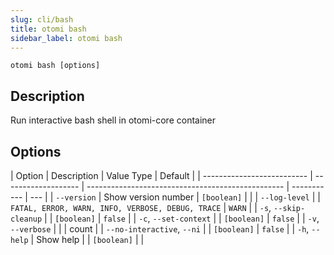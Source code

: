 ```yaml
---
slug: cli/bash
title: otomi bash
sidebar_label: otomi bash
---
```


`otomi bash [options]`

## Description

Run interactive bash shell in otomi-core container

## Options

| Option                     | Description         | Value Type                                        | Default     |
| -------------------------- | ------------------- | ------------------------------------------------- | ----------- | --- |
| `--version`                | Show version number | `[boolean]`                                       |             |
| `--log-level`              |                     | `FATAL, ERROR, WARN, INFO, VERBOSE, DEBUG, TRACE` | `WARN`      |
| `-s`, `--skip-cleanup`     |                     | `[boolean]`                                       | `false`     |
| `-c`, `--set-context`      |                     | `[boolean]`                                       | `false`     |
| `-v`, `--verbose`          |                     |                                                   | count       |
| `--no-interactive`, `--ni` |                     | `[boolean]`                                       | `false`     |
| `-h`, `--help`             | Show help           |                                                   | `[boolean]` |     |
